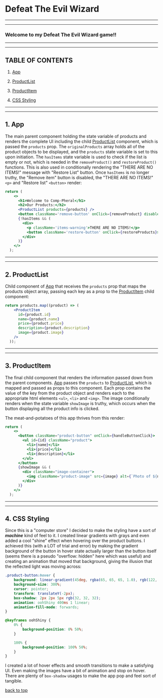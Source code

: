 
# Defeat The Evil Wizard

---
---

### Welcome to my Defeat The Evil Wizard game!!

---
---

## TABLE OF CONTENTS

1. [App](#1-app)

2. [ProductList](#2-productlist)

3. [ProductItem](#3-productitem)

4. [CSS Styling](#4-css-styling)

---
---

## 1. App

The main parent component holding the state variable of products and renders the complete UI including the child [ProductList](#2-productlist) component, which is passed the `products` prop. The `originalProducts` array holds all of the product objects to be displayed, and the `products` state variable is set to this upon initiation. The `hasItems` state variable is used to check if the list is empty or not, which is needed in the `removeProduct()` and `restoreProduct()` functions. This is also used in conditionally rendering the "THERE ARE NO ITEMS!" message with "Restore List" button. Once `hasItems` is no longer truthy, the "Remove item" button is disabled, the "THERE ARE NO ITEMS!" `<p>` and "Restore list" `<button>` render:

```jsx
return (
    <>
      <h1>Welcome to Comp-Pheral</h1>
      <h2>Our Products:</h2>
      <ProductList products={products} />
      <button className='remove-button' onClick={removeProduct} disabled={!hasItems}>Remove item</button>
      {!hasItems && (
        <div>
          <p className='items-warning'>THERE ARE NO ITEMS!</p>
          <button className='restore-button' onClick={restoreProducts}>Restore list</button>
        </div>
      )}
    </>
  );
```  

---
---

## 2. ProductList

Child component of [App](#1-app) that receives the `products` prop that maps the products object array, passing each key as a prop to the [ProductItem](#3-productitem) child component:

```jsx
return products.map((product) => (
    <ProductItem
      id={product.id}
      name={product.name}
      price={product.price}
      description={product.description}
      image={product.image}
    />
  ));
```  

---
---

## 3. ProductItem

The final child component that renders the information passed down from the parent components. [App](#1-app) passes the `products` to [ProductList](#2-productlist), which is mapped and passed as props to this component. Each prop contains the value of the key from the product object and renders each to the appropriate html elements `<ul>`, `<li>` and `<img>`. The image conditionally renders when the state variable `showImage` is truthy, which occurs when the button displaying all the product info is clicked.

The meat-and-potatoes of this app thrives from this render:

```jsx
return (
    <>
      <button className="product-button" onClick={handleButtonClick}>
        <ul id={id} className="product">
          <li>{name}</li>
          <li>{price}</li>
          <li>{description}</li>
        </ul>
      </button>
      {showImage && (
        <div className="image-container">
          <img className="product-image" src={image} alt={`Photo of ${name}`} />
        </div>
      )}
    </>
  );
```  

---
---

## 4. CSS Styling

Since this is a "computer store" I decided to make the styling have a sort of ***machine*** kind of feel to it. I created linear gradients with grays and even added a cool "shine" effect when hovering over the product buttons. I achieved this (with a LOT of trial and error) by making the gradient background of the button in hover state actually larger than the button itself (seems there is a pseudo "overflow: hidden" here which was useful) and creating an animation that moved that background, giving the illusion that the reflected light was moving across:

```css
.product-button:hover {
    background: linear-gradient(45deg, rgba(65, 65, 65, 1.0), rgb(122, 122, 122), rgba(65, 65, 65, 1.0));
    background-size: 300%;
    cursor: pointer;
    transform: translateY(-2px);
    box-shadow: 2px 2px 5px rgb(32, 32, 32);
    animation: oohShiny 400ms 1 linear;
    animation-fill-mode: forwards;
}
```

```css
@keyframes oohShiny {
    0% {
        background-position: 0% 50%;
    }

    100% {
        background-position: 100% 50%;
    }
}
```

I created a lot of hover effects and smooth transitions to make a satisfying UI. Even making the images have a bit of animation and stop on hover. There are plenty of `box-shadow` usages to make the app pop and feel sort of tangible.

[back to top](#e-commerce-product-listing-app)
